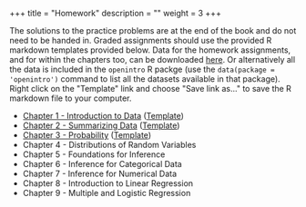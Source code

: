 +++
title = "Homework"
description = ""
weight = 3
+++


The solutions to the practice problems are at the end of the book and do not need to be handed in. Graded assignments should use the provided R markdown templates provided below. Data for the homework assignments, and for within the chapters too, can be downloaded [here](https://github.com/jbryer/DATA606Fall2019/tree/master/data/os3_data). Or alternatively all the data is included in the `openintro` R packge (use the `data(package = 'openintro')` command to list all the datasets available in that package). Right click on the "Template" link and choose "Save link as..." to save the R markdown file to your computer.

* [Chapter 1 - Introduction to Data](https://github.com/jbryer/DATA606Fall2019/blob/master/Homework/Homework1.pdf) ([Template](https://raw.githubusercontent.com/jbryer/DATA606Fall2019/master/Homework/Homework1.Rmd))
* [Chapter 2 - Summarizing Data](https://github.com/jbryer/DATA606Fall2019/blob/master/Homework/Homework2.pdf) ([Template](https://raw.githubusercontent.com/jbryer/DATA606Fall2019/master/Homework/Homework2.Rmd))
* [Chapter 3 - Probability](https://github.com/jbryer/DATA606Fall2019/blob/master/Homework/Homework3.pdf) ([Template](https://raw.githubusercontent.com/jbryer/DATA606Fall2019/master/Homework/Homework3.Rmd))
* Chapter 4 - Distributions of Random Variables
* Chapter 5 - Foundations for Inference
* Chapter 6 - Inference for Categorical Data
* Chapter 7 - Inference for Numerical Data
* Chapter 8 - Introduction to Linear Regression
* Chapter 9 - Multiple and Logistic Regression

<!--
* [Chapter 4 - Distributions of Random Variables](https://github.com/jbryer/DATA606Fall2019/blob/master/Homework/Homework4.pdf) ([Template](https://raw.githubusercontent.com/jbryer/DATA606Fall2019/master/Homework/Homework4.Rmd))
* [Chapter 5 - Foundations for Inference](https://github.com/jbryer/DATA606Fall2019/blob/master/Homework/Homework5.pdf) ([Template](https://raw.githubusercontent.com/jbryer/DATA606Fall2019/master/Homework/Homework5.Rmd))
* [Chapter 6 - Inference for Categorical Data](https://github.com/jbryer/DATA606Fall2019/blob/master/Homework/Homework6.pdf) ([Template](https://raw.githubusercontent.com/jbryer/DATA606Fall2019/master/Homework/Homework6.Rmd))
* [Chapter 7 - Inference for Numerical Data](https://github.com/jbryer/DATA606Fall2019/blob/master/Homework/Homework7.pdf) ([Template](https://raw.githubusercontent.com/jbryer/DATA606Fall2019/master/Homework/Homework7.Rmd))
* [Chapter 8 - Introduction to Linear Regression](https://github.com/jbryer/DATA606Fall2019/blob/master/Homework/Homework8.pdf) ([Template](https://raw.githubusercontent.com/jbryer/DATA606Fall2019/master/Homework/Homework8.Rmd))
* [Chapter 9 - Multiple and Logistic Regression](https://github.com/jbryer/DATA606Fall2019/blob/master/Homework/Homework9.pdf) ([Template](https://raw.githubusercontent.com/jbryer/DATA606Fall2019/master/Homework/Homework9.Rmd))
-->